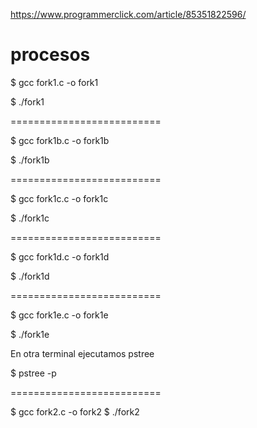 https://www.programmerclick.com/article/85351822596/

# procesos


$ gcc fork1.c -o fork1

$ ./fork1

==========================

$ gcc fork1b.c -o fork1b

$ ./fork1b 

==========================

$ gcc fork1c.c -o fork1c

$ ./fork1c

==========================

$ gcc fork1d.c -o fork1d

$ ./fork1d

==========================

$ gcc fork1e.c -o fork1e

$ ./fork1e

En otra terminal ejecutamos pstree

$ pstree -p

==========================

$ gcc fork2.c -o fork2
$ ./fork2

